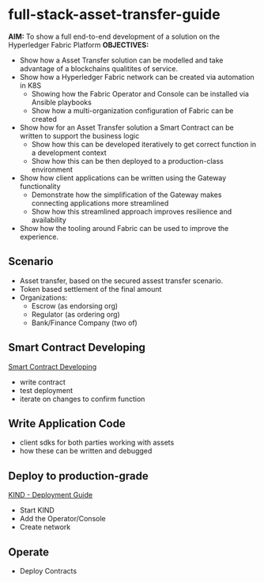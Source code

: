 # full-stack-asset-transfer-guide

**AIM:** To show a full end-to-end development of a solution on the Hyperledger Fabric Platform
**OBJECTIVES:** 

- Show how a Asset Transfer solution can be modelled and take advantage of a blockchains qualitites of service.
- Show how a Hyperledger Fabric network can be created via automation in K8S
	- Showing how the Fabric Operator and Console can be installed via Ansible playbooks
	- Show how a multi-organization configuration of Fabric can be created
- Show how for an Asset Transfer solution a Smart Contract can be written to support the business logic
	- Show how this can be developed iteratively to get correct function in a development context
	- Show how this can be then deployed to a production-class environment
- Show how client applications can be written using the Gateway functionality
	- Demonstrate how the simplification of the Gateway makes connecting applications more streamlined
	- Show how this streamlined approach improves resilience and availability
- Show how the tooling around Fabric can be used to improve the experience.

## Scenario

- Asset transfer, based on the secured assest transfer scenario.
- Token based settlement of the final amount
- Organizations: 
    - Escrow (as endorsing org)
    - Regulator (as ordering org)
    - Bank/Finance Company (two of)
## Smart Contract Developing

[Smart Contract Developing](./docs/SmartContractDev/00-Introduction.md)
- write contract
- test deployment
- iterate on changes to confirm function

## Write Application Code

- client sdks for both parties working with assets
- how these can be written and debugged

## Deploy to production-grade

[KIND - Deployment Guide](./docs/k8sProduction/01-KINDOpenSourcFabricStack.md)

- Start KIND
- Add the Operator/Console
- Create network

## Operate

- Deploy Contracts
